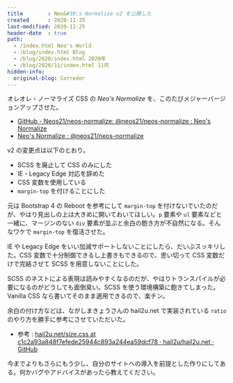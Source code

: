 ```yaml
---
title        : Neo&#39;s Normalize v2 を公開した
created      : 2020-11-25
last-modified: 2020-11-25
header-date  : true
path:
  - /index.html Neo's World
  - /blog/index.html Blog
  - /blog/2020/index.html 2020年
  - /blog/2020/11/index.html 11月
hidden-info:
  original-blog: Corredor
---
```


オレオレ・ノーマライズ CSS の *Neo's Normalize* を、このたびメジャーバージョンアップさせた。

- [GitHub - Neos21/neos-normalize: @neos21/neos-normalize : Neo's Normalize](https://github.com/Neos21/neos-normalize)
- [Neo's Normalize : @neos21/neos-normalize](https://neos21.github.io/neos-normalize/)

v2 の変更点は以下のとおり。

- SCSS を廃止して CSS のみにした
- IE・Legacy Edge 対応を辞めた
- CSS 変数を使用している
- `margin-top` を付けることにした

元は Bootstrap 4 の Reboot を参考にして `margin-top` を付けないでいたのだが、やはり見出しの上は大きめに開いておいてほしい。`p` 要素や `ul` 要素などと一緒に、マージンのない `div` 要素が並ぶと余白の飽き方が不自然になる。そんなワケで `margin-top` を復活させた。

IE や Legacy Edge をいい加減サポートしないことにしたら、だいぶスッキリした。CSS 変数で十分制御できるし上書きもできるので、思い切って CSS 変数だけで完結させて SCSS を用意しないことにした。

SCSS のネストによる表現は読みやすくなるのだが、やはりトランスパイルが必要になるのがどうしても面倒臭い。SCSS を使う環境構築に飽きてしまった。Vanilla CSS なら書いてそのまま適用できるので、楽チン。

余白の付け方などは、ながしまきょうさんの hail2u.net で実装されている `ratio` のやり方を勝手に参考にさせていただいた。

- 参考 : [hail2u.net/size.css at c1c2a93a848f7efede25944c893a244ea59dcf78 · hail2u/hail2u.net · GitHub](https://github.com/hail2u/hail2u.net/blob/c1c2a93a848f7efede25944c893a244ea59dcf78/src/css/size.css)

今までよりもさらにもう少し、自分のサイトへの導入を前提とした作りにしてある。何かバグやアドバイスがあったら教えてください。

